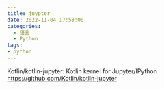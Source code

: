 ```yaml
---
title: juypter
date: 2022-11-04 17:58:00
categories:
  - 语言
  - Python
tags:
- python
---
```


Kotlin/kotlin-jupyter: Kotlin kernel for Jupyter/IPython
<https://github.com/Kotlin/kotlin-jupyter>
